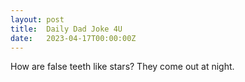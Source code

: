 ```yaml
---
layout: post
title:  Daily Dad Joke 4U
date:   2023-04-17T00:00:00Z
---
```

How are false teeth like stars? They come out at night.
